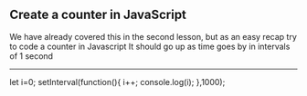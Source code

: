 ## Create a counter in JavaScript

We have already covered this in the second lesson, but as an easy recap try to code a counter in Javascript
It should go up as time goes by in intervals of 1 second
_______________________________________________________________________

let i=0;
setInterval(function(){
i++;
console.log(i);
},1000);

